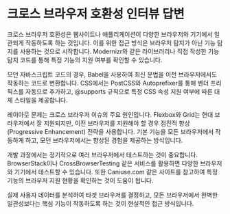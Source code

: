 # 크로스 브라우저 호환성 인터뷰 답변

크로스 브라우저 호환성은 웹사이트나 애플리케이션이 다양한 브라우저와 기기에서 일관되게 작동하도록 하는 것입니다. 이를 위한 접근 방식은 브라우저 탐지가 아닌 기능 탐지를 사용하는 것으로 시작합니다. Modernizr와 같은 라이브러리나 직접 작성한 기능 탐지 코드를 통해 특정 기능의 지원 여부를 확인할 수 있습니다.

모던 자바스크립트 코드의 경우, Babel을 사용하여 최신 문법을 이전 브라우저에서도 작동하는 코드로 변환합니다. CSS에서는 PostCSS와 Autoprefixer를 통해 벤더 프리픽스를 자동으로 추가하고, @supports 규칙으로 특정 CSS 속성 지원 여부에 따른 대체 스타일을 제공합니다.

레이아웃 문제는 크로스 브라우저 이슈의 주요 원인입니다. Flexbox와 Grid는 현대 브라우저에서 잘 지원되지만, 이전 브라우저를 지원해야 할 경우 점진적 향상(Progressive Enhancement) 전략을 사용합니다. 기본 기능을 모든 브라우저에서 작동하게 하고, 모던 브라우저에서는 향상된 경험을 제공하는 방식입니다.

개발 과정에서는 정기적으로 여러 브라우저에서 테스트하는 것이 중요합니다. BrowserStack이나 CrossBrowserTesting 같은 서비스를 활용하면 다양한 브라우저와 기기에서 테스트할 수 있습니다. 또한 Caniuse.com 같은 사이트를 참고하여 특정 기능의 브라우저 지원 현황을 확인하는 것이 도움이 됩니다.

실제 사용자 데이터를 분석하여 타겟 브라우저를 결정하고, 모든 브라우저에서 완벽한 일관성보다는 핵심 기능이 작동하도록 하는 것이 현실적인 접근 방식입니다.